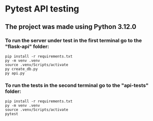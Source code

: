 # Pytest API testing

## The project was made using Python 3.12.0

### To run the server under test in the first terminal go to the "flask-api" folder:
```
pip install -r requirements.txt
py -m venv .venv
source .venv/Scripts/activate
py create_db.py
py api.py
```
### To run the tests in the second terminal go to the "api-tests" folder:
```
pip install -r requirements.txt
py -m venv .venv
source .venv/Scripts/activate
pytest
```
